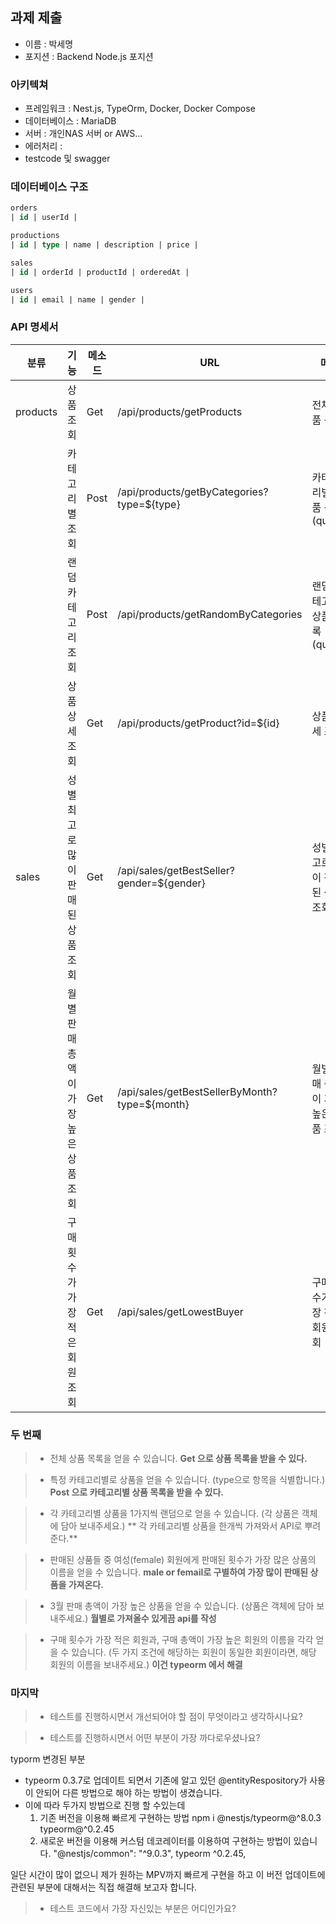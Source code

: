 ## 과제 제출

-  이름 : 박세명
-  포지션 : Backend Node.js 포지션

### 아키텍쳐

-  프레임워크 : Nest.js, TypeOrm, Docker, Docker Compose
-  데이터베이스 : MariaDB
-  서버 : 개인NAS 서버 or AWS...
-  에러처리 :
-  testcode 및 swagger
<!-- * 프론트를 할까말까....  -->

 <!-- * 만약 프론트를 하게된다면
 * vite로 간단하게 만들어서 해야겠다.  -->

### 데이터베이스 구조

```sql
orders
| id | userId |

productions
| id | type | name | description | price |

sales
| id | orderId | productId | orderedAt |

users
| id | email | name | gender |
```

### API 명세서

| 분류     | 기능                                 | 메소드 | URL                                           | 메모                                 |
| -------- | ------------------------------------ | ------ | --------------------------------------------- | ------------------------------------ |
| products | 상품조회                             | Get    | /api/products/getProducts                              | 전체 상품 목록                       |
|          | 카테고리별 조회                      | Post   | /api/products/getByCategories?type=${type}              | 카테고리별 상품 목록(query)          |
|          | 랜덤 카테고리 조회                   | Post   | /api/products/getRandomByCategories        | 랜덤 카테고리 상품 목록(query)       |
|          | 상품 상세 조회                       | Get    | /api/products/getProduct?id=${id}               | 상품 상세 조회                       |
| sales    | 성별 최고로 많이 판매된 상품 조회    | Get    | /api/sales/getBestSeller?gender=${gender}       | 성별 최고로 많이 판매된 상품 조회    |
|          | 월별 판매 총액이 가장 높은 상품 조회 | Get    | /api/sales/getBestSellerByMonth?type=${month} | 월별 판매 총액이 가장 높은 상품 조회 |
|          | 구매횟수가 가장 적은 회원 조회       | Get    | /api/sales/getLowestBuyer                     | 구매횟수가 가장 적은 회원 조회       |

### **두 번째**

> -  전체 상품 목록을 얻을 수 있습니다.
>    **Get 으로 상품 목록을 받을 수 있다.**

> -  특정 카테고리별로 상품을 얻을 수 있습니다. (type으로 항목을 식별합니다.)
>    **Post 으로 카테고리별 상품 목록을 받을 수 있다.**

> -  각 카테고리별 상품을 1가지씩 랜덤으로 얻을 수 있습니다. (각 상품은 객체에 담아 보내주세요.)
>    ** 각 카테고리별 상품을 한개씩 가져와서 API로 뿌려 준다.**

> -  판매된 상품들 중 여성(female) 회원에게 판매된 횟수가 가장 많은 상품의 이름을 얻을 수 있습니다.
>    **male or femail로 구별하여 가장 많이 판매된 상품을 가져온다.**

> -  3월 판매 총액이 가장 높은 상품을 얻을 수 있습니다. (상품은 객체에 담아 보내주세요.)
>    **월별로 가져올수 있게끔 api를 작성**

> -  구매 횟수가 가장 적은 회원과, 구매 총액이 가장 높은 회원의 이름을 각각 얻을 수 있습니다. (두 가지 조건에 해당하는 회원이 동일한 회원이라면, 해당 회원의 이름을 보내주세요.)
>    **이건 typeorm 에서 해결**

### **마지막**

> -  테스트를 진행하시면서 개선되어야 할 점이 무엇이라고 생각하시나요?

> -  테스트를 진행하시면서 어떤 부분이 가장 까다로우셨나요?


typorm 변경된 부분 
- typeorm 0.3.7로 업데이트 되면서 기존에 알고 있던 @entityRespository가 사용이 안되어 다른 방법으로 해야 하는 방법이 생겼습니다.
- 이에 따라 두가지 방법으로 진행 할 수있는데
  1. 기존 버전을 이용해 빠르게 구현하는 방법 npm i @nestjs/typeorm@^8.0.3 typeorm@^0.2.45
  2. 새로운 버전을 이용해 커스텀 데코레이터를 이용하여 구현하는 방법이 있습니다. 
    "@nestjs/common": "^9.0.3",
    typeorm ^0.2.45,

일단 시간이 많이 없으니 제가 원하는 MPV까지 빠르게 구현을 하고 이 버전 업데이트에 관련된 부분에 대해서는 직접 해결해 보고자 합니다.

> -  테스트 코드에서 가장 자신있는 부분은 어디인가요?
